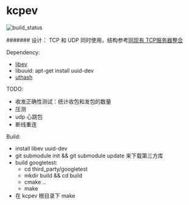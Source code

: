 # kcpev
![build_status](https://travis-ci.org/disenone/kcpev.svg?branch=master)

#######
设计：
TCP 和 UDP 同时使用，结构参考[同现有 TCP服务器整合](https://github.com/skywind3000/kcp/wiki/Cooperate-With-Tcp-Server)

Dependency:
* [libev](http://software.schmorp.de/pkg/libev.html)
* libuuid: apt-get install uuid-dev 
* [uthash](https://github.com/troydhanson/uthash)

TODO:
* 收发正确性测试：统计收包和发包的数量
* 压测
* udp 心跳包
* 断线重连

Build:
* install libev uuid-dev
* git submodule init && git submodule update 来下载第三方库
* build googletest:
	- cd third_party/googletest
	- mkdir build && cd build
	- cmake ..
	- make
* 在 kcpev 根目录下 make

